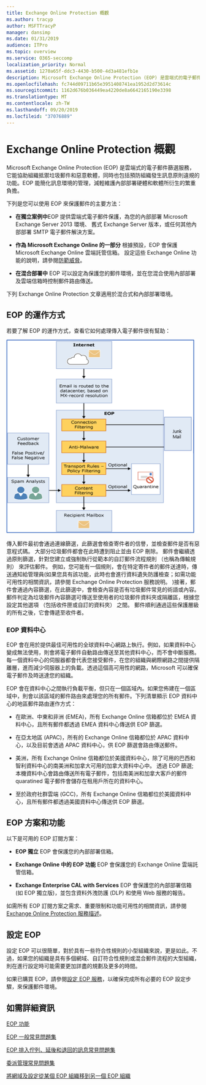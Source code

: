 ```yaml
---
title: Exchange Online Protection 概觀
ms.author: tracyp
author: MSFTTracyP
manager: dansimp
ms.date: 01/31/2019
audience: ITPro
ms.topic: overview
ms.service: O365-seccomp
localization_priority: Normal
ms.assetid: 1270a65f-ddc3-4430-b500-4d3a481efb1e
description: Microsoft Exchange Online Protection (EOP) 是雲端式的電子郵件篩選服務，它能協助組織抵禦垃圾郵件和惡意軟體，同時也包括預防組織發生訊息原則違規的功能。
ms.openlocfilehash: fc744d09711b65e3951408741ea1952d2d73614c
ms.sourcegitcommit: 1162d676b036449ea4220de8a6642165190e3398
ms.translationtype: MT
ms.contentlocale: zh-TW
ms.lasthandoff: 09/20/2019
ms.locfileid: "37076889"
---
```

# <a name="exchange-online-protection-overview"></a>Exchange Online Protection 概觀

Microsoft Exchange Online Protection (EOP) 是雲端式的電子郵件篩選服務，它能協助組織抵禦垃圾郵件和惡意軟體，同時也包括預防組織發生訊息原則違規的功能。EOP 能簡化訊息環境的管理，減輕維護內部部署硬體和軟體所衍生的繁重負擔。
  
下列是您可以使用 EOP 來保護郵件的主要方法：
  
- **在獨立案例中**EOP 提供雲端式電子郵件保護，為您的內部部署 Microsoft Exchange Server 2013 環境、 舊式 Exchange Server 版本，或任何其他內部部署 SMTP 電子郵件解決方案。 
    
- **作為 Microsoft Exchange Online 的一部分** 根據預設，EOP 會保護 Microsoft Exchange Online 雲端託管信箱。 設定這些 Exchange Online 功能的說明，請參閱[防範威脅](protect-against-threats.md)。 
    
- **在混合部署中** EOP 可以設定為保護您的郵件環境，並在您混合使用內部部署及雲端信箱時控制郵件路由傳送。 

下列 Exchange Online Protection 文章適用於混合式和內部部署環境。 
    
## <a name="how-eop-works"></a>EOP 的運作方式

若要了解 EOP 的運作方式，查看它如何處理傳入電子郵件很有幫助：

![電子郵件程序圖。](../media/GitHubBugs/emailprocessingineop1.png)
  
傳入郵件最初會通過連線篩選，此篩選會檢查寄件者的信譽，並檢查郵件是否有惡意程式碼。 大部分垃圾郵件都會在此時遭到阻止並由 EOP 刪除。 郵件會繼續透過原則篩選，針對您建立或強制執行從範本的自訂郵件流程規則 （也稱為傳輸規則） 來評估郵件。 例如，您可能有一個規則，會在特定寄件者的郵件送達時，傳送通知給管理員(如果您具有該功能，此時也會進行資料遺失防護檢查；如需功能可用性的相關資訊，請參閱 Exchange Online Protection 服務說明。 )接著，郵件會通過內容篩選，在此篩選中，會檢查內容是否有垃圾郵件常見的術語或內容。 郵件判定為垃圾郵件內容篩選可傳送至使用者的垃圾郵件資料夾或隔離區，根據您設定其他選項 （包括收件匣或自訂的資料夾） 之間。 郵件順利通過這些保護層級的所有之後，它會傳遞至收件者。
  
### <a name="eop-datacenters"></a>EOP 資料中心

EOP 會在用於提供最佳可用性的全球資料中心網路上執行。例如，如果資料中心變成無法使用，則會將電子郵件自動路由傳送至其他資料中心，而不會中斷服務。每一個資料中心的伺服器都會代表您接受郵件，在您的組織與網際網路之間提供隔離層，進而減少伺服器上的負載。透過這個高可用性的網路，Microsoft 可以確保電子郵件及時送達您的組織。 
  
EOP 會在資料中心之間執行負載平衡，但只在一個區域內。如果您佈建在一個區域中，則會以該區域的郵件路由來處理您的所有郵件。下列清單顯示 EOP 資料中心的地區郵件路由運作方式：
  
    
- 在歐洲、中東和非洲 (EMEA)，所有 Exchange Online 信箱都位於 EMEA 資料中心，且所有郵件都透過 EMEA 資料中心傳送供 EOP 篩選。
    
- 在亞太地區 (APAC)，所有的 Exchange Online 信箱都位於 APAC 資料中心，以及目前會透過 APAC 資料中心，供 EOP 篩選會路由傳送郵件。

- 美洲，所有 Exchange Online 信箱都位於美國資料中心，除了可用的巴西和智利資料中心的南美洲和加拿大可用的加拿大資料中心中。 透過 EOP 篩選; 本機資料中心會路由傳送所有電子郵件，包括南美洲和加拿大客戶的郵件quaratined 電子郵件會儲存在租用戶所在的資料中心。
    
- 至於政府社群雲端 (GCC)，所有 Exchange Online 信箱都位於美國資料中心，且所有郵件都透過美國資料中心傳送供 EOP 篩選。
    
## <a name="eop-plans-and-features"></a>EOP 方案和功能

以下是可用的 EOP 訂閱方案：
  
- **EOP 獨立** EOP 會保護您的內部部署信箱。 
    
- **Exchange Online 中的 EOP 功能** EOP 會保護您的 Exchange Online 雲端託管信箱。 
    
- **Exchange Enterprise CAL with Services** EOP 會保護您的內部部署信箱 (如 EOP 獨立版)，並包含資料外洩防護 (DLP) 和使用 Web 服務的報告。 
    
如需所有 EOP 訂閱方案之需求、重要限制和功能可用性的相關資訊，請參閱 [Exchange Online Protection 服務描述](https://go.microsoft.com/fwlink/p/?LinkId=320619)。
  
## <a name="setting-up-eop"></a>設定 EOP

設定 EOP 可以很簡單，對於具有一些符合性規則的小型組織來說，更是如此。不過，如果您的組織是具有多個網域、自訂符合性規則或混合郵件流程的大型組織，則在進行設定時可能需要更加詳盡的規劃及更多的時間。
  
如果已購買 EOP，請參閱[設定 EOP 服務](set-up-your-eop-service.md)，以確保完成所有必要的 EOP 設定步驟，來保護郵件環境。 
  
## <a name="for-more-information"></a>如需詳細資訊

[EOP 功能](eop-features.md)
  
[EOP 一般常見問題集](eop-general-faq.md)
  
[EOP 排入佇列、延後和退回的訊息常見問題集](eop-queued-deferred-and-bounced-messages-faq.md)
  
[委派管理常見問題集](delegated-administration-faq.md)
  
[將網域及設定從某個 EOP 組織移到另一個 EOP 組織](move-domains-and-settings-from-one-eop-organization-to-another-eop-organization.md)
  


